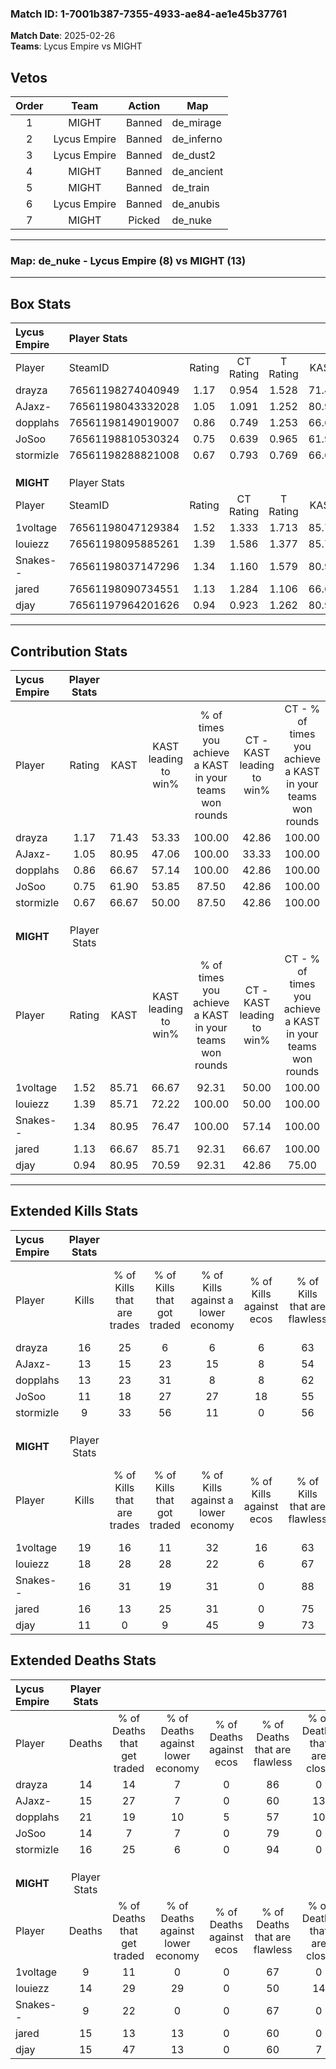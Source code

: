 ### Match ID: 1-7001b387-7355-4933-ae84-ae1e45b37761  
**Match Date**: 2025-02-26  
**Teams**: Lycus Empire vs MIGHT  

## Vetos  

| Order | Team | Action | Map |
| :---: | :--: | :----: | --- |
| 1 | MIGHT | Banned | de_mirage |
| 2 | Lycus Empire | Banned | de_inferno |
| 3 | Lycus Empire | Banned | de_dust2 |
| 4 | MIGHT | Banned | de_ancient |
| 5 | MIGHT | Banned | de_train |
| 6 | Lycus Empire | Banned | de_anubis |
| 7 | MIGHT | Picked | de_nuke |

---  

### **Map**: de_nuke - Lycus Empire (8) vs MIGHT (13)  
---  

## Box Stats  

| **Lycus Empire** | Player Stats      |        |           |          |       |      |       |         |        |      |     |
| :- | :- | :-: | :-: | :-: | :-: | :-: | :-: | :-: | :-: | :-: | :-: |
| Player           | SteamID           | Rating | CT Rating | T Rating | KAST  | ADR  | Kills | Assists | Deaths | K/D  | HS% |
| drayza           | 76561198274040949 |  1.17  |   0.954   |  1.528   | 71.43 | 82.1 |  16   |    5    |   14   | 1.14 | 68  |
| AJaxz-           | 76561198043332028 |  1.05  |   1.091   |  1.252   | 80.95 | 69.3 |  13   |    5    |   15   | 0.87 | 61  |
| dopplahs         | 76561198149019007 |  0.86  |   0.749   |  1.253   | 66.67 | 85.9 |  13   |    8    |   21   | 0.62 | 61  |
| JoSoo            | 76561198810530324 |  0.75  |   0.639   |  0.965   | 61.90 | 42.2 |  11   |    1    |   14   | 0.79 | 63  |
| stormizle        | 76561198288821008 |  0.67  |   0.793   |  0.769   | 66.67 | 49.1 |   9   |    0    |   16   | 0.56 | 44  |
|                  |                   |        |           |          |       |      |       |         |        |      |     |
|                  |                   |        |           |          |       |      |       |         |        |      |     |
|                  |                   |        |           |          |       |      |       |         |        |      |     |
| **MIGHT**        | Player Stats      |        |           |          |       |      |       |         |        |      |     |
| Player           | SteamID           | Rating | CT Rating | T Rating | KAST  | ADR  | Kills | Assists | Deaths | K/D  | HS% |
| 1voltage         | 76561198047129384 |  1.52  |   1.333   |  1.713   | 85.71 | 84.3 |  19   |    3    |   9    | 2.11 | 78  |
| louiezz          | 76561198095885261 |  1.39  |   1.586   |  1.377   | 85.71 | 91.7 |  18   |    5    |   14   | 1.29 | 55  |
| Snakes--         | 76561198037147296 |  1.34  |   1.160   |  1.579   | 80.95 | 76.1 |  16   |    3    |   9    | 1.78 | 68  |
| jared            | 76561198090734551 |  1.13  |   1.284   |  1.106   | 66.67 | 86.5 |  16   |    6    |   15   | 1.07 | 43  |
| djay             | 76561197964201626 |  0.94  |   0.923   |  1.262   | 80.95 | 60.9 |  11   |    4    |   15   | 0.73 | 54  |
---  

## Contribution Stats  

| **Lycus Empire** | Player Stats |       |                      |                                                        |                           |                                                             |                          |                                                            |
| :- | :-: | :-: | :-: | :-: | :-: | :-: | :-: | :-: |
| Player           |    Rating    | KAST  | KAST leading to win% | % of times you achieve a KAST in your teams won rounds | CT - KAST leading to win% | CT - % of times you achieve a KAST in your teams won rounds | T - KAST leading to win% | T - % of times you achieve a KAST in your teams won rounds |
| drayza           |     1.17     | 71.43 |        53.33         |                         100.00                         |           42.86           |                           100.00                            |          62.50           |                           100.00                           |
| AJaxz-           |     1.05     | 80.95 |        47.06         |                         100.00                         |           33.33           |                           100.00                            |          62.50           |                           100.00                           |
| dopplahs         |     0.86     | 66.67 |        57.14         |                         100.00                         |           42.86           |                           100.00                            |          71.43           |                           100.00                           |
| JoSoo            |     0.75     | 61.90 |        53.85         |                         87.50                          |           42.86           |                           100.00                            |          66.67           |                           80.00                            |
| stormizle        |     0.67     | 66.67 |        50.00         |                         87.50                          |           42.86           |                           100.00                            |          57.14           |                           80.00                            |
|                  |              |       |                      |                                                        |                           |                                                             |                          |                                                            |
|                  |              |       |                      |                                                        |                           |                                                             |                          |                                                            |
|                  |              |       |                      |                                                        |                           |                                                             |                          |                                                            |
| **MIGHT**        | Player Stats |       |                      |                                                        |                           |                                                             |                          |                                                            |
| Player           |    Rating    | KAST  | KAST leading to win% | % of times you achieve a KAST in your teams won rounds | CT - KAST leading to win% | CT - % of times you achieve a KAST in your teams won rounds | T - KAST leading to win% | T - % of times you achieve a KAST in your teams won rounds |
| 1voltage         |     1.52     | 85.71 |        66.67         |                         92.31                          |           50.00           |                           100.00                            |          80.00           |                           88.89                            |
| louiezz          |     1.39     | 85.71 |        72.22         |                         100.00                         |           50.00           |                           100.00                            |          90.00           |                           100.00                           |
| Snakes--         |     1.34     | 80.95 |        76.47         |                         100.00                         |           57.14           |                           100.00                            |          90.00           |                           100.00                           |
| jared            |     1.13     | 66.67 |        85.71         |                         92.31                          |           66.67           |                           100.00                            |          100.00          |                           88.89                            |
| djay             |     0.94     | 80.95 |        70.59         |                         92.31                          |           42.86           |                            75.00                            |          90.00           |                           100.00                           |
---  

## Extended Kills Stats  

| **Lycus Empire** | Player Stats |                            |                            |                                    |                         |                              |                                 |                                       |                    |           |
| :- | :-: | :-: | :-: | :-: | :-: | :-: | :-: | :-: | :-: | :-: |
| Player           |    Kills     | % of Kills that are trades | % of Kills that got traded | % of Kills against a lower economy | % of Kills against ecos | % of Kills that are flawless | % of Kills that are close duels | % of Kills that are assisted by flash | Pistol Round Kills | AWP Kills |
| drayza           |      16      |             25             |             6              |                 6                  |            6            |              63              |                0                |                   6                   |         1          |     0     |
| AJaxz-           |      13      |             15             |             23             |                 15                 |            8            |              54              |               15                |                   0                   |         0          |     1     |
| dopplahs         |      13      |             23             |             31             |                 8                  |            8            |              62              |                0                |                   0                   |         0          |     3     |
| JoSoo            |      11      |             18             |             27             |                 27                 |           18            |              55              |                9                |                   0                   |         0          |     0     |
| stormizle        |      9       |             33             |             56             |                 11                 |            0            |              56              |                0                |                   0                   |         0          |     2     |
|                  |              |                            |                            |                                    |                         |                              |                                 |                                       |                    |           |
|                  |              |                            |                            |                                    |                         |                              |                                 |                                       |                    |           |
|                  |              |                            |                            |                                    |                         |                              |                                 |                                       |                    |           |
| **MIGHT**        | Player Stats |                            |                            |                                    |                         |                              |                                 |                                       |                    |           |
| Player           |    Kills     | % of Kills that are trades | % of Kills that got traded | % of Kills against a lower economy | % of Kills against ecos | % of Kills that are flawless | % of Kills that are close duels | % of Kills that are assisted by flash | Pistol Round Kills | AWP Kills |
| 1voltage         |      19      |             16             |             11             |                 32                 |           16            |              63              |                5                |                   0                   |         3          |     2     |
| louiezz          |      18      |             28             |             28             |                 22                 |            6            |              67              |                0                |                   6                   |         0          |     4     |
| Snakes--         |      16      |             31             |             19             |                 31                 |            0            |              88              |                0                |                   0                   |         0          |     1     |
| jared            |      16      |             13             |             25             |                 31                 |            0            |              75              |               13                |                   0                   |         0          |     1     |
| djay             |      11      |             0              |             9              |                 45                 |            9            |              73              |                9                |                   9                   |         0          |     1     |
## Extended Deaths Stats  

| **Lycus Empire** | Player Stats |                             |                                   |                          |                               |                            |                           |               |
| :- | :-: | :-: | :-: | :-: | :-: | :-: | :-: | :-: |
| Player           |    Deaths    | % of Deaths that get traded | % of Deaths against lower economy | % of Deaths against ecos | % of Deaths that are flawless | % of Deaths that are close | % of Deaths while blinded | Deaths to AWP |
| drayza           |      14      |             14              |                 7                 |            0             |              86               |             0              |             0             |       1       |
| AJaxz-           |      15      |             27              |                 7                 |            0             |              60               |             13             |             7             |       1       |
| dopplahs         |      21      |             19              |                10                 |            5             |              57               |             10             |             0             |       1       |
| JoSoo            |      14      |              7              |                 7                 |            0             |              79               |             0              |             0             |       0       |
| stormizle        |      16      |             25              |                 6                 |            0             |              94               |             0              |             6             |       0       |
|                  |              |                             |                                   |                          |                               |                            |                           |               |
|                  |              |                             |                                   |                          |                               |                            |                           |               |
|                  |              |                             |                                   |                          |                               |                            |                           |               |
| **MIGHT**        | Player Stats |                             |                                   |                          |                               |                            |                           |               |
| Player           |    Deaths    | % of Deaths that get traded | % of Deaths against lower economy | % of Deaths against ecos | % of Deaths that are flawless | % of Deaths that are close | % of Deaths while blinded | Deaths to AWP |
| 1voltage         |      9       |             11              |                 0                 |            0             |              67               |             0              |            11             |       1       |
| louiezz          |      14      |             29              |                29                 |            0             |              50               |             14             |             0             |       0       |
| Snakes--         |      9       |             22              |                 0                 |            0             |              67               |             0              |             0             |       0       |
| jared            |      15      |             13              |                13                 |            0             |              60               |             0              |             0             |       0       |
| djay             |      15      |             47              |                13                 |            0             |              60               |             7              |             0             |       0       |
